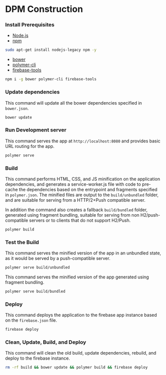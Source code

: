 # DPM Construction

### Install Prerequisites

* [Node.js](https://nodejs.org)
* [npm](https://www.npmjs.com/)
```bash
sudo apt-get install nodejs-legacy npm -y
```

* [bower](https://bower.io/)
* [polymer-cli](https://github.com/Polymer/polymer-cli)
* [firebase-tools](https://github.com/firebase/firebase-tools)
```bash
npm i -g bower polymer-cli firebase-tools
```

### Update dependencies
This command will update all the bower dependencies specified in `bower.json`.
```bash
bower update
```

### Run Development server
This command serves the app at `http://localhost:8080` and provides basic URL routing for the app.
```bash
polymer serve
```

### Build
This command performs HTML, CSS, and JS minification on the application
dependencies, and generates a service-worker.js file with code to pre-cache the
dependencies based on the entrypoint and fragments specified in `polymer.json`.
The minified files are output to the `build/unbundled` folder, and are suitable
for serving from a HTTP/2+Push compatible server.

In addition the command also creates a fallback `build/bundled` folder,
generated using fragment bundling, suitable for serving from non
H2/push-compatible servers or to clients that do not support H2/Push.

```bash
polymer build
```

### Test the Build
This command serves the minified version of the app in an unbundled state, as it would
be served by a push-compatible server.
```bash
polymer serve build/unbundled
```

This command serves the minified version of the app generated using fragment bundling.
```bash
polymer serve build/bundled
```

### Deploy
This command deploys the application to the firebase app instance based on the `firebase.json` file.
```bash
firebase deploy
```

### Clean, Update, Build, and Deploy
This command will clean the old build, update dependencies, rebuild, and deploy to the firebase instance.
```bash
rm -rf build && bower update && polymer build && firebase deploy
```
